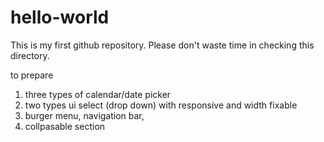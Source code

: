 # hello-world
This is my first github repository.
Please don't waste time in checking this directory.

to prepare
1. three types of calendar/date picker
2. two types ui select (drop down) with responsive and width fixable
3. burger menu, navigation bar,
4. collpasable section
